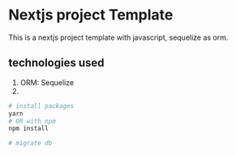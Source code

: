 # Nextjs project Template
This is a nextjs project template with javascript, sequelize as orm. 

## technologies used
1. ORM: Sequelize
1. 

```bash
# install packages
yarn 
# OR with npm
npm install

# migrate db
```